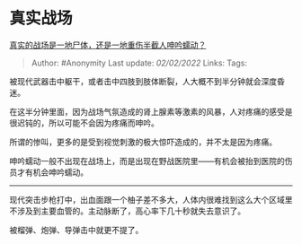 # 真实战场
[真实的战场是一地尸体，还是一地重伤半截人呻吟蠕动？](https://www.zhihu.com/question/323716192/answer/1288875237)

> Author: #Anonymity
> Last update: *02/02/2022*
> Links:
> Tags:

被现代武器击中躯干，或者击中四肢到肢体断裂，人大概不到半分钟就会深度昏迷。

在这半分钟里面，因为战场气氛造成的肾上腺素等激素的风暴，人对疼痛的感受是很迟钝的，所以可能不会因为疼痛而呻吟。

所谓的惨叫，更多的是受到视觉刺激的极大惊吓造成的，并不太是因为疼痛。

呻吟蠕动一般不出现在战场上，而是出现在野战医院里——有机会被抬到医院的伤员才有机会呻吟蠕动。

---

现代突击步枪打中，出血面跟一个柚子差不多大，人体内很难找到这么大个区域里不涉及到主要血管的。主动脉断了，高心率下几十秒就失去意识了。

被榴弹、炮弹、导弹击中就更不提了。
